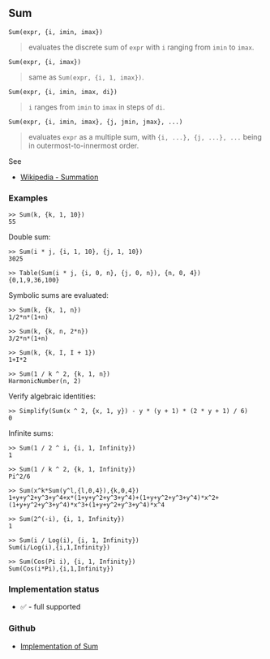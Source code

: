## Sum

```
Sum(expr, {i, imin, imax})
```

> evaluates the discrete sum of `expr` with `i` ranging from `imin` to `imax`.

```
Sum(expr, {i, imax})
```

> same as `Sum(expr, {i, 1, imax})`. 
      
```
Sum(expr, {i, imin, imax, di})
```

> `i` ranges from `imin` to `imax` in steps of `di`.

```
Sum(expr, {i, imin, imax}, {j, jmin, jmax}, ...)
```

> evaluates `expr` as a multiple sum, with `{i, ...}, {j, ...}, ...` being in outermost-to-innermost order.
		
		
See
* [Wikipedia - Summation](https://en.wikipedia.org/wiki/Summation)

### Examples

```
>> Sum(k, {k, 1, 10})    
55    
```

Double sum:   

```
>> Sum(i * j, {i, 1, 10}, {j, 1, 10})    
3025    

>> Table(Sum(i * j, {i, 0, n}, {j, 0, n}), {n, 0, 4})
{0,1,9,36,100}
```

Symbolic sums are evaluated: 

```
>> Sum(k, {k, 1, n})    
1/2*n*(1+n)

>> Sum(k, {k, n, 2*n})  
3/2*n*(1+n)

>> Sum(k, {k, I, I + 1})    
1+I*2   

>> Sum(1 / k ^ 2, {k, 1, n})    
HarmonicNumber(n, 2)    
```

Verify algebraic identities:   
 
```
>> Simplify(Sum(x ^ 2, {x, 1, y}) - y * (y + 1) * (2 * y + 1) / 6)   
0     
```
 
Infinite sums:  
  
```
>> Sum(1 / 2 ^ i, {i, 1, Infinity})    
1    
  
>> Sum(1 / k ^ 2, {k, 1, Infinity})    
Pi^2/6   

>> Sum(x^k*Sum(y^l,{l,0,4}),{k,0,4})    
1+y+y^2+y^3+y^4+x*(1+y+y^2+y^3+y^4)+(1+y+y^2+y^3+y^4)*x^2+(1+y+y^2+y^3+y^4)*x^3+(1+y+y^2+y^3+y^4)*x^4  

>> Sum(2^(-i), {i, 1, Infinity})    
1    
 
>> Sum(i / Log(i), {i, 1, Infinity})    
Sum(i/Log(i),{i,1,Infinity})    

>> Sum(Cos(Pi i), {i, 1, Infinity})    
Sum(Cos(i*Pi),{i,1,Infinity})  
```

### Implementation status

* &#x2705; - full supported

### Github

* [Implementation of Sum](https://github.com/axkr/symja_android_library/blob/master/symja_android_library/matheclipse-core/src/main/java/org/matheclipse/core/reflection/system/Sum.java#L147) 
